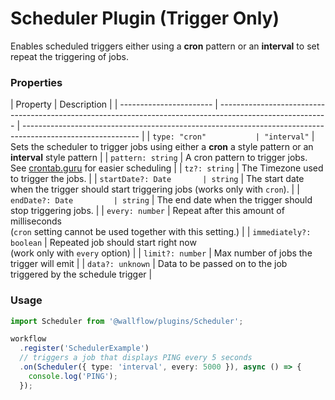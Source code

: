# Scheduler Plugin (Trigger Only)

Enables scheduled triggers either using a **cron** pattern or an **interval** to set repeat the triggering of jobs.

### Properties

| Property                | Description                                                                                               |
| ----------------------- | --------------------------------------------------------------------------------------------------------- | ----------------------------------------------------------------------------------------------------------- |
| `type: "cron"           | "interval"`                                                                                               | Sets the scheduler to trigger jobs using either a **cron** a style pattern or an **interval** style pattern |
| `pattern: string`       | A cron pattern to trigger jobs.<br/> See [crontab.guru](https://crontab.guru/) for easier scheduling      |
| `tz?: string`           | The Timezone used to trigger the jobs.                                                                    |
| `startDate?: Date       | string`                                                                                                   | The start date when the trigger should start triggering jobs (works only with `cron`).                      |
| `endDate?: Date         | string`                                                                                                   | The end date when the trigger should stop triggering jobs.                                                  |
| `every: number`         | Repeat after this amount of milliseconds<br />(`cron` setting cannot be used together with this setting.) |
| `immediately?: boolean` | Repeated job should start right now<br />(work only with `every` option)                                  |
| `limit?: number`        | Max number of jobs the trigger will emit                                                                  |
| `data?: unknown`        | Data to be passed on to the job triggered by the schedule trigger                                         |

### Usage

```typescript
import Scheduler from '@wallflow/plugins/Scheduler';

workflow
  .register('SchedulerExample')
  // triggers a job that displays PING every 5 seconds
  .on(Scheduler({ type: 'interval', every: 5000 }), async () => {
    console.log('PING');
  });
```
